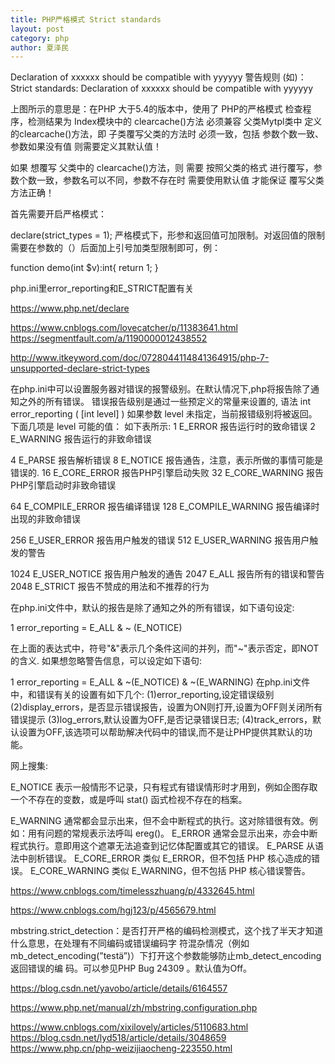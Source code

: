 ```yaml
---
title: PHP严格模式 Strict standards
layout: post
category: php
author: 夏泽民
---
```

Declaration of xxxxxx should be compatible with yyyyyy
警告规则 (如)：Strict standards: Declaration of xxxxxx should be compatible with yyyyyy

上图所示的意思是：在PHP 大于5.4的版本中，使用了 PHP的严格模式 检查程序，检测结果为 Index模块中的 clearcache()方法 必须兼容 父类Mytpl类中 定义的clearcache()方法，即 子类覆写父类的方法时 必须一致，包括 参数个数一致、参数如果没有值 则需要定义其默认值！
<!-- more -->
如果 想覆写 父类中的 clearcache()方法，则 需要 按照父类的格式 进行覆写，参数个数一致，参数名可以不同，参数不存在时 需要使用默认值 才能保证 覆写父类方法正确！

首先需要开启严格模式：

declare(strict_types = 1);
严格模式下，形参和返回值可加限制。对返回值的限制需要在参数的（）后面加上引号加类型限制即可，例：

function demo(int $v):int{
    return 1;
}

php.ini里error_reporting和E_STRICT配置有关

https://www.php.net/declare

https://www.cnblogs.com/lovecatcher/p/11383641.html
https://segmentfault.com/a/1190000012438552

http://www.itkeyword.com/doc/0728044114841364915/php-7-unsupported-declare-strict-types



在php.ini中可以设置服务器对错误的报警级别。在默认情况下,php将报告除了通知之外的所有错误。
错误报告级别是通过一些预定义的常量来设置的,
语法
int error_reporting ( [int level] )
如果参数 level 未指定，当前报错级别将被返回。下面几项是 level 可能的值：
如下表所示:
1        E_ERROR        报告运行时的致命错误
2        E_WARNING        报告运行的非致命错误
 
4        E_PARSE        报告解析错误
8        E_NOTICE        报告通告，注意，表示所做的事情可能是错误的.
16           E_CORE_ERROR        报告PHP引擎启动失败
32           E_CORE_WARNING    报告PHP引擎启动时非致命错误
 
64           E_COMPILE_ERROR    报告编译错误
128         E_COMPILE_WARNING    报告编译时出现的非致命错误
 
256         E_USER_ERROR        报告用户触发的错误
512         E_USER_WARNING    报告用户触发的警告
 
1024          E_USER_NOTICE        报告用户触发的通告
2047       E_ALL            报告所有的错误和警告
2048       E_STRICT        报告不赞成的用法和不推荐的行为

在php.ini文件中，默认的报告是除了通知之外的所有错误，如下语句设定:
   
1
error_reporting = E_ALL & ~ (E_NOTICE)

在上面的表达式中，符号"&"表示几个条件这间的并列，而"~"表示否定，即NOT的含义.
如果想忽略警告信息，可以设定如下语句:
 
1
error_reporting = E_ALL & ~(E_NOTICE) & ~(E_WARNING)
在php.ini文件中，和错误有关的设置有如下几个:
(1)error_reporting,设定错误级别
(2)display_errors，是否显示错误报告，设置为ON则打开,设置为OFF则关闭所有错误提示
(3)log_errors,默认设置为OFF,是否记录错误日志;
(4)track_errors，默认设置为OFF,该选项可以帮助解决代码中的错误,而不是让PHP提供其默认的功能。

网上搜集:

E_NOTICE 表示一般情形不记录，只有程式有错误情形时才用到，例如企图存取一个不存在的变数，或是呼叫 stat() 函式检视不存在的档案。
 
E_WARNING 通常都会显示出来，但不会中断程式的执行。这对除错很有效。例如：用有问题的常规表示法呼叫 ereg()。
E_ERROR 通常会显示出来，亦会中断程式执行。意即用这个遮罩无法追查到记忆体配置或其它的错误。
E_PARSE 从语法中剖析错误。
E_CORE_ERROR 类似 E_ERROR，但不包括 PHP 核心造成的错误。
E_CORE_WARNING 类似 E_WARNING，但不包括 PHP 核心错误警告。


https://www.cnblogs.com/timelesszhuang/p/4332645.html

https://www.cnblogs.com/hgj123/p/4565679.html

mbstring.strict_detection：是否打开严格的编码检测模式，这个找了半天才知道什么意思，在处理有不同编码或错误编码字 符混杂情况（例如mb_detect_encoding(”testä”)）下打开这个参数能够防止mb_detect_encoding返回错误的编 码。可以参见PHP Bug 24309 。默认值为Off。

https://blog.csdn.net/yavobo/article/details/6164557

https://www.php.net/manual/zh/mbstring.configuration.php

https://www.cnblogs.com/xixilovely/articles/5110683.html
https://blog.csdn.net/lyd518/article/details/3048659
https://www.php.cn/php-weizijiaocheng-223550.html
